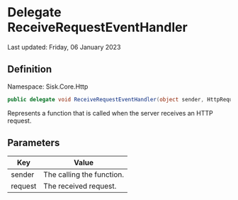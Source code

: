 # Delegate ReceiveRequestEventHandler
Last updated: Friday, 06 January 2023

## Definition
Namespace: Sisk.Core.Http

```csharp
public delegate void ReceiveRequestEventHandler(object sender, HttpRequest request);
```

Represents a function that is called when the server receives an HTTP request.

## Parameters

| Key | Value |
| --- | --- |
| sender | The  calling the function. | 
| request | The received request. | 

